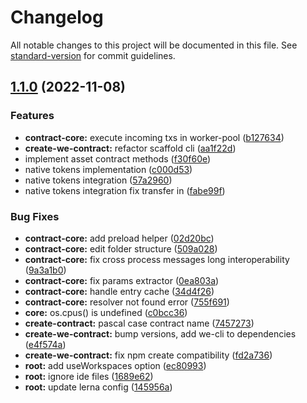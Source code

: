 # Changelog

All notable changes to this project will be documented in this file. See [standard-version](https://github.com/conventional-changelog/standard-version) for commit guidelines.

## [1.1.0](https://github.com/waves-enterprise/js-contract-sdk/compare/v1.0.0-rc.1...v1.1.0) (2022-11-08)


### Features

* **contract-core:** execute incoming txs in worker-pool ([b127634](https://github.com/waves-enterprise/js-contract-sdk/commit/b12763438a7eabf1f048d440d0e1aeb3a6f0a3ec))
* **create-we-contract:** refactor scaffold cli ([aa1f22d](https://github.com/waves-enterprise/js-contract-sdk/commit/aa1f22d7a0bf1826f3ed94c060bdd1e73b7d1042))
* implement asset contract methods ([f30f60e](https://github.com/waves-enterprise/js-contract-sdk/commit/f30f60e8c07050e835f00406df48e0acace04bd8))
* native tokens implementation ([c000d53](https://github.com/waves-enterprise/js-contract-sdk/commit/c000d53ca3eff23dde480e435702363ce821cdfc))
* native tokens integration ([57a2960](https://github.com/waves-enterprise/js-contract-sdk/commit/57a2960b6b3c0a07579558571c304450b2bfb913))
* native tokens integration fix transfer in ([fabe99f](https://github.com/waves-enterprise/js-contract-sdk/commit/fabe99ff01aec7d12e62b6680813137045996f52))


### Bug Fixes

* **contract-core:** add preload helper ([02d20bc](https://github.com/waves-enterprise/js-contract-sdk/commit/02d20bcd4c0ad6c95ba1e5eab6e8e6472899173b))
* **contract-core:** edit folder structure ([509a028](https://github.com/waves-enterprise/js-contract-sdk/commit/509a0289cad9399651f320a5bd50c46102464078))
* **contract-core:** fix cross process messages long interoperability ([9a3a1b0](https://github.com/waves-enterprise/js-contract-sdk/commit/9a3a1b09075720d9ea51a02468ed7412e9383e2b))
* **contract-core:** fix params extractor ([0ea803a](https://github.com/waves-enterprise/js-contract-sdk/commit/0ea803a4ab09467384475f7815d8550ada6c1c2e))
* **contract-core:** handle entry cache ([34d4f26](https://github.com/waves-enterprise/js-contract-sdk/commit/34d4f26b925b4a69c72a60498ed4fc238c8e8499))
* **contract-core:** resolver not found error ([755f691](https://github.com/waves-enterprise/js-contract-sdk/commit/755f6916126bcf23efafc345b755e1c833d1f69c))
* **core:** os.cpus() is undefined ([c0bcc36](https://github.com/waves-enterprise/js-contract-sdk/commit/c0bcc36b333f91ef60173594750b3d35b3fdf102))
* **create-contract:** pascal case contract name ([7457273](https://github.com/waves-enterprise/js-contract-sdk/commit/7457273ca3cf3162276229f86fb21b8a65379303))
* **create-we-contract:** bump versions, add we-cli to dependencies ([e4f574a](https://github.com/waves-enterprise/js-contract-sdk/commit/e4f574ada1c57d845799e499209cee2ee233abb0))
* **create-we-contract:** fix npm create compatibility ([fd2a736](https://github.com/waves-enterprise/js-contract-sdk/commit/fd2a736bea3c178ee4b12e2dc168712c3bd8eb2c))
* **root:** add useWorkspaces option ([ec80993](https://github.com/waves-enterprise/js-contract-sdk/commit/ec8099355f3f906badf850f461650643f489e303))
* **root:** ignore ide files ([1689e62](https://github.com/waves-enterprise/js-contract-sdk/commit/1689e623b728b2b45de36979f528249b53e9aad6))
* **root:** update lerna config ([145956a](https://github.com/waves-enterprise/js-contract-sdk/commit/145956a48d566c142f15d42396ac1d1f8a0d53e1))
